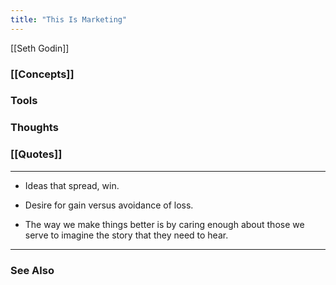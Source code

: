 ```yaml
---
title: "This Is Marketing"
---
```

[[Seth Godin]]

### [[Concepts]]

### Tools

### Thoughts

### [[Quotes]]
---

- Ideas that spread, win.

- Desire for gain versus avoidance of loss.

- The way we make things better is by caring enough about those we serve to imagine the story that they need to hear.


----
### See Also